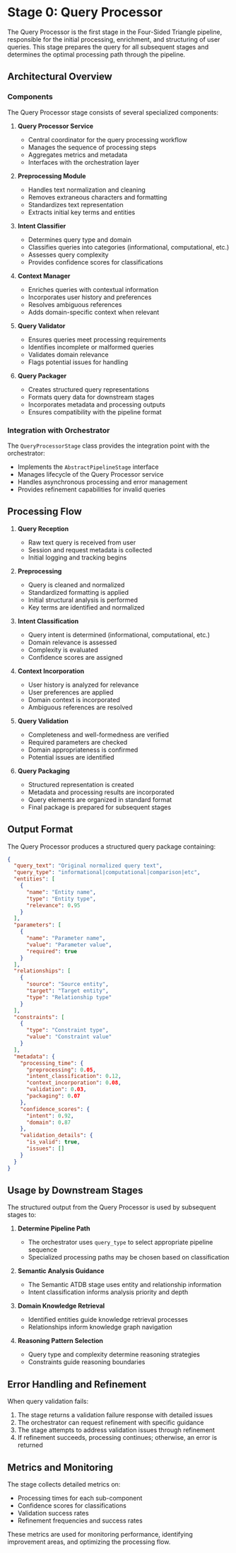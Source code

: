 # Stage 0: Query Processor

The Query Processor is the first stage in the Four-Sided Triangle pipeline, responsible for the initial processing, enrichment, and structuring of user queries. This stage prepares the query for all subsequent stages and determines the optimal processing path through the pipeline.

## Architectural Overview

### Components

The Query Processor stage consists of several specialized components:

1. **Query Processor Service**
   - Central coordinator for the query processing workflow
   - Manages the sequence of processing steps
   - Aggregates metrics and metadata
   - Interfaces with the orchestration layer

2. **Preprocessing Module**
   - Handles text normalization and cleaning
   - Removes extraneous characters and formatting
   - Standardizes text representation
   - Extracts initial key terms and entities

3. **Intent Classifier**
   - Determines query type and domain
   - Classifies queries into categories (informational, computational, etc.)
   - Assesses query complexity
   - Provides confidence scores for classifications

4. **Context Manager**
   - Enriches queries with contextual information
   - Incorporates user history and preferences
   - Resolves ambiguous references
   - Adds domain-specific context when relevant

5. **Query Validator**
   - Ensures queries meet processing requirements
   - Identifies incomplete or malformed queries
   - Validates domain relevance
   - Flags potential issues for handling

6. **Query Packager**
   - Creates structured query representations
   - Formats query data for downstream stages
   - Incorporates metadata and processing outputs
   - Ensures compatibility with the pipeline format

### Integration with Orchestrator

The `QueryProcessorStage` class provides the integration point with the orchestrator:

- Implements the `AbstractPipelineStage` interface
- Manages lifecycle of the Query Processor service
- Handles asynchronous processing and error management
- Provides refinement capabilities for invalid queries

## Processing Flow

1. **Query Reception**
   - Raw text query is received from user
   - Session and request metadata is collected
   - Initial logging and tracking begins

2. **Preprocessing**
   - Query is cleaned and normalized
   - Standardized formatting is applied
   - Initial structural analysis is performed
   - Key terms are identified and normalized

3. **Intent Classification**
   - Query intent is determined (informational, computational, etc.)
   - Domain relevance is assessed
   - Complexity is evaluated
   - Confidence scores are assigned

4. **Context Incorporation**
   - User history is analyzed for relevance
   - User preferences are applied
   - Domain context is incorporated
   - Ambiguous references are resolved

5. **Query Validation**
   - Completeness and well-formedness are verified
   - Required parameters are checked
   - Domain appropriateness is confirmed
   - Potential issues are identified

6. **Query Packaging**
   - Structured representation is created
   - Metadata and processing results are incorporated
   - Query elements are organized in standard format
   - Final package is prepared for subsequent stages

## Output Format

The Query Processor produces a structured query package containing:

```json
{
  "query_text": "Original normalized query text",
  "query_type": "informational|computational|comparison|etc",
  "entities": [
    {
      "name": "Entity name",
      "type": "Entity type",
      "relevance": 0.95
    }
  ],
  "parameters": [
    {
      "name": "Parameter name",
      "value": "Parameter value",
      "required": true
    }
  ],
  "relationships": [
    {
      "source": "Source entity",
      "target": "Target entity",
      "type": "Relationship type"
    }
  ],
  "constraints": [
    {
      "type": "Constraint type",
      "value": "Constraint value"
    }
  ],
  "metadata": {
    "processing_time": {
      "preprocessing": 0.05,
      "intent_classification": 0.12,
      "context_incorporation": 0.08,
      "validation": 0.03,
      "packaging": 0.07
    },
    "confidence_scores": {
      "intent": 0.92,
      "domain": 0.87
    },
    "validation_details": {
      "is_valid": true,
      "issues": []
    }
  }
}
```

## Usage by Downstream Stages

The structured output from the Query Processor is used by subsequent stages to:

1. **Determine Pipeline Path**
   - The orchestrator uses `query_type` to select appropriate pipeline sequence
   - Specialized processing paths may be chosen based on classification

2. **Semantic Analysis Guidance**
   - The Semantic ATDB stage uses entity and relationship information
   - Intent classification informs analysis priority and depth

3. **Domain Knowledge Retrieval**
   - Identified entities guide knowledge retrieval processes
   - Relationships inform knowledge graph navigation

4. **Reasoning Pattern Selection**
   - Query type and complexity determine reasoning strategies
   - Constraints guide reasoning boundaries

## Error Handling and Refinement

When query validation fails:

1. The stage returns a validation failure response with detailed issues
2. The orchestrator can request refinement with specific guidance
3. The stage attempts to address validation issues through refinement
4. If refinement succeeds, processing continues; otherwise, an error is returned

## Metrics and Monitoring

The stage collects detailed metrics on:

- Processing times for each sub-component
- Confidence scores for classifications
- Validation success rates
- Refinement frequencies and success rates

These metrics are used for monitoring performance, identifying improvement areas, and optimizing the processing flow.
